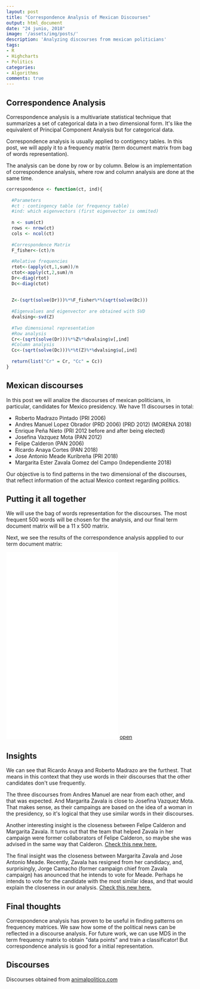 ```yaml
---
layout: post
title: "Correspondence Analysis of Mexican Discourses"
output: html_document
date: "24 junio, 2018"
image: '/assets/img/posts/'
description: 'Analyzing discourses from mexican politicians'
tags:
- R 
- Highcharts
- Politics
categories:
- Algorithms
comments: true
---
```




## Correspondence Analysis

Correspondence analysis is a multivariate statistical technique that summarizes a set of categorical data in a two dimensional form. It's like the equivalent of Principal Component Analysis but for categorical data. 

Correspondence analysis is usually applied to contigency tables. In this post, we will apply it to a frequency matrix (term document matrix from bag of words representation).

The analysis can be done by row or by column. Below is an implementation of correspondence analysis, where row and column analysis are done at the same time. 


```r
correspondence <- function(ct, ind){
  
  #Parameters
  #ct : contingency table (or frequency table)
  #ind: which eigenvectors (first eigenvector is ommited)
  
  n <- sum(ct)
  rows <- nrow(ct)
  cols <- ncol(ct)
  
  #Correspondence Matrix
  F_fisher<-(ct)/n
  
  #Relative frequencies
  rtot<-(apply(ct,1,sum))/n
  ctot<-apply(ct,2,sum)/n
  Dr<-diag(rtot)
  Dc<-diag(ctot)
  
  
  Z<-(sqrt(solve(Dr)))%*%F_fisher%*%(sqrt(solve(Dc)))
  
  #Eigenvalues and eigenvector are obtained with SVD
  dvalsing<-svd(Z)
  
  #Two dimensional representation
  #Row analysis
  Cr<-(sqrt(solve(Dr)))%*%Z%*%dvalsing$v[,ind]
  #Column analysis
  Cc<-(sqrt(solve(Dc)))%*%t(Z)%*%dvalsing$u[,ind]
  
  return(list("Cr" = Cr, "Cc" = Cc))
}
```

## Mexican discourses

In this post we will analize the discourses of mexican politicians, in particular, candidates for Mexico presidency. We have 11 discourses in total:

- Roberto Madrazo Pintado (PRI 2006)
- Andres Manuel Lopez Obrador (PRD 2006) (PRD 2012) (MORENA 2018)
- Enrique Peña Nieto (PRI 2012 before and after being elected)
- Josefina Vazquez Mota (PAN 2012)
- Felipe Calderon (PAN 2006)
- Ricardo Anaya Cortes (PAN 2018)
- Jose Antonio Meade Kuribreña (PRI 2018)
- Margarita Ester Zavala Gomez del Campo (Independiente 2018)

Our objective is to find patterns in the two dimensional of the discourses, that reflect information of the actual Mexico context regarding politics.



## Putting it all together

We will use the bag of words representation for the discourses. The most frequent 500 words will be chosen for the analysis, and our final term document matrix will be a 11 x 500 matrix.

Next, we see the results of the correspondence analysis appplied to our term document matrix:

<iframe frameBorder = "0" src="{{ site.url }}/html_wg/correspondence_analysis/anCorrPol.html" height = "500"></iframe> <a href="{{ site.url }}/html_wg/correspondence_analysis/anCorrPol.html" target="_blank">open</a>

## Insights

We can see that Ricardo Anaya and Roberto Madrazo are the furthest. That means in this context that they use words in their discourses that the other candidates don't use frequently.

The three discourses from Andres Manuel are near from each other, and that was expected. And Margarita Zavala is close to Josefina Vazquez Mota. That makes sense, as their campaings are based on the idea of a woman in the presidency, so it's logical that they use similar words in their discourses.

Another interesting insight is the closeness between Felipe Calderon and Margarita Zavala. It turns out that the team that helped Zavala in her campaign were former collaborators of Felipe Calderon, so maybe she was advised in the same way that Calderon. [Check this new here.](https://www.animalpolitico.com/2018/04/excolaboradores-de-felipe-calderon-la-base-del-equipo-de-campana-de-margarita-zavala/)

The final insight was the closeness between Margarita Zavala and Jose Antonio Meade. Recently, Zavala has resigned from her candidacy,  and, surprisingly, Jorge Camacho (former campaign chief from Zavala campaign) has anounced that he intends to vote for Meade. Perhaps he intends to vote for the candidate with the most similar ideas, and that would explain the closeness in our analysis. [Check this new here.](https://www.elmanana.com/ex-jefe-campana-zavala-votara-meade-jose-antonio-meade-margarita-zavala-pri-twitter/4426818)

## Final thoughts

Correspondence analysis has proven to be useful in finding patterns on frequencey matrices. We saw how some of the political news can be reflected in a discourse analysis. For future work, we can use MDS in the term frequency matrix to obtain "data points" and train a classificator! But correspondence analysis is good for a initial representation.

## Discourses

Discourses obtained from [animalpolitico.com](https://www.animalpolitico.com/2018/03/discursos-candidatos-presidenciales/)

